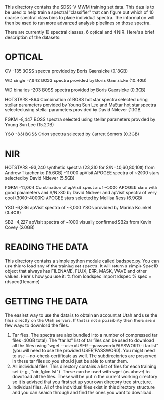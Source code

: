 This directory contains the SDSS-V MWM training set data.
This data is to be used to help train a spectral "classifier"
that can figure out which of 10 coarse spectral class bins to
place individual spectra.   The information will then be used
to run more advanced analysis pipelines on those spectra.

There are currently 10 spectral classes, 6 optical and 4 NIR.
Here's a brief description of the datasets:

OPTICAL
=======

CV
-135 BOSS spectra provided by Boris Gaensicke (0.18GB)

WD single
-7,842 BOSS spectra provided by Boris Gaensicke (10.4GB)

WD binaries
-203 BOSS spectra provided by Boris Gaensicke (0.3GB)

HOTSTARS
-864 Combination of BOSS hot star spectra selected using stellar parameters provided by Young Sun Lee
      and MaStar hot star spectra selected using stellar parameters provided by David Nidever (1.1GB)

FGKM
-8,447 BOSS spectra selected using stellar parameters provided by Young Sun Lee (15.2GB)

YSO
-331 BOSS Orion spectra selected by Garrett Somers (0.3GB)


NIR
===

HOTSTARS
-93,240 synthetic spectra (23,310 for S/N=40,60,80,100) from Andrew Tkachenko (15.6GB)
-11,000 apVisit APOGEE spectra of ~2000 stars selected by David Nidever (5.5GB)

FGKM
-14,064 Combination of apVisit spectra of ~5000 APOGEE stars with good parameters and S/N>30 by David Nidever
          and apVisit spectra of very cool (3000-4000K) APOGEE stars selected by Mellisa Ness (6.9GB)

YSO
-6,836 apVisit spectra of ~3,000 YSOs provided by Marina Kounkel (3.4GB)

SB2
-4,227 apVisit spectra of ~1000 visually confirmed SB2s from Kevin Covey (2.0GB)


READING THE DATA
================
This directory contains a simple python module called loadspec.py.  You can
use this to load any of the training set spectra.  It will return a simple
Spec1D object that always has FILENAME, FLUX, ERR, MASK, WAVE and other values.
Here's how you use it:
% from loadspec import rdspec
% spec = rdspec(filename)


GETTING THE DATA
================
The easiest way to use the data is to obtain an account at Utah and use the files
directly on the Utah servers.  If that is not a possibility then there are a few ways
to download the files.
1) Tar files.  The spectra are also bundled into a number of compressed tar files (40GB total).
    The "tar.lst" list of tar files can be used to download all the files using
    "wget --user=USER --password=PASSWORD -i tar.lst" (you will need to use the provided USER/PASSWORD).
    You might need to use --no-check-certificate as well.
    The subdirectories are preserved in these tar files so you should just be able to untar them.
2) All individual files.  This directory contains a list of files for each training set
     (e.g., "nir_fgkm.lst").   These can be used with wget (as above) to download all the files.
     These will be put in the current working directory so it is advised that you first set up
     your own directory tree structure.
3) Individual files.  All of the individual files exist in this directory structure and you can
    search through and find the ones you want to download.